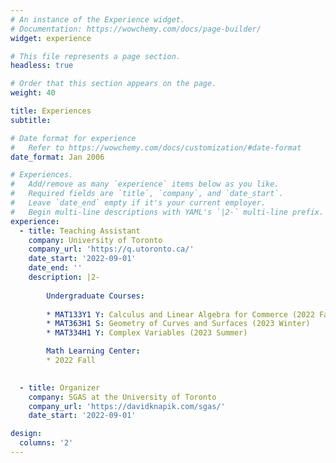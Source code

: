 ```yaml
---
# An instance of the Experience widget.
# Documentation: https://wowchemy.com/docs/page-builder/
widget: experience

# This file represents a page section.
headless: true

# Order that this section appears on the page.
weight: 40

title: Experiences
subtitle:

# Date format for experience
#   Refer to https://wowchemy.com/docs/customization/#date-format
date_format: Jan 2006

# Experiences.
#   Add/remove as many `experience` items below as you like.
#   Required fields are `title`, `company`, and `date_start`.
#   Leave `date_end` empty if it's your current employer.
#   Begin multi-line descriptions with YAML's `|2-` multi-line prefix.
experience:
  - title: Teaching Assistant
    company: University of Toronto
    company_url: 'https://q.utoronto.ca/'
    date_start: '2022-09-01'
    date_end: ''
    description: |2-
    
        Undergraduate Courses:
        
        * MAT133Y1 Y: Calculus and Linear Algebra for Commerce (2022 Fall & 2023 Winter)
        * MAT363H1 S: Geometry of Curves and Surfaces (2023 Winter)
        * MAT334H1 Y: Complex Variables (2023 Summer)

        Math Learning Center:
        * 2022 Fall
    

  - title: Organizer
    company: SGAS at the University of Toronto
    company_url: 'https://davidknapik.com/sgas/'
    date_start: '2022-09-01'

design:
  columns: '2'
---
```

